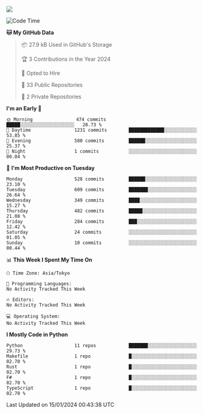 ![](https://komarev.com/ghpvc/?username=kitagawa-hr)

<!--START_SECTION:waka-->
![Code Time](http://img.shields.io/badge/Code%20Time-755%20hrs%2038%20mins-blue)

**🐱 My GitHub Data** 

> 📦 27.9 kB Used in GitHub's Storage 
 > 
> 🏆 3 Contributions in the Year 2024
 > 
> 💼 Opted to Hire
 > 
> 📜 33 Public Repositories 
 > 
> 🔑 2 Private Repositories 
 > 
**I'm an Early 🐤** 

```text
🌞 Morning                474 commits         █████░░░░░░░░░░░░░░░░░░░░   20.73 % 
🌆 Daytime                1231 commits        █████████████░░░░░░░░░░░░   53.85 % 
🌃 Evening                580 commits         ██████░░░░░░░░░░░░░░░░░░░   25.37 % 
🌙 Night                  1 commits           ░░░░░░░░░░░░░░░░░░░░░░░░░   00.04 % 
```
📅 **I'm Most Productive on Tuesday** 

```text
Monday                   528 commits         ██████░░░░░░░░░░░░░░░░░░░   23.10 % 
Tuesday                  609 commits         ███████░░░░░░░░░░░░░░░░░░   26.64 % 
Wednesday                349 commits         ████░░░░░░░░░░░░░░░░░░░░░   15.27 % 
Thursday                 482 commits         █████░░░░░░░░░░░░░░░░░░░░   21.08 % 
Friday                   284 commits         ███░░░░░░░░░░░░░░░░░░░░░░   12.42 % 
Saturday                 24 commits          ░░░░░░░░░░░░░░░░░░░░░░░░░   01.05 % 
Sunday                   10 commits          ░░░░░░░░░░░░░░░░░░░░░░░░░   00.44 % 
```


📊 **This Week I Spent My Time On** 

```text
🕑︎ Time Zone: Asia/Tokyo

💬 Programming Languages: 
No Activity Tracked This Week

🔥 Editors: 
No Activity Tracked This Week

💻 Operating System: 
No Activity Tracked This Week
```

**I Mostly Code in Python** 

```text
Python                   11 repos            ███████░░░░░░░░░░░░░░░░░░   29.73 % 
Makefile                 1 repo              █░░░░░░░░░░░░░░░░░░░░░░░░   02.70 % 
Rust                     1 repo              █░░░░░░░░░░░░░░░░░░░░░░░░   02.70 % 
F#                       1 repo              █░░░░░░░░░░░░░░░░░░░░░░░░   02.70 % 
TypeScript               1 repo              █░░░░░░░░░░░░░░░░░░░░░░░░   02.70 % 
```




 Last Updated on 15/01/2024 00:43:38 UTC
<!--END_SECTION:waka-->
